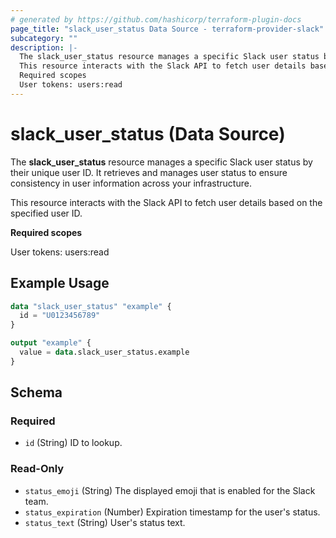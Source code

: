 ```yaml
---
# generated by https://github.com/hashicorp/terraform-plugin-docs
page_title: "slack_user_status Data Source - terraform-provider-slack"
subcategory: ""
description: |-
  The slack_user_status resource manages a specific Slack user status by their unique user ID. It retrieves and manages user status to ensure consistency in user information across your infrastructure.
  This resource interacts with the Slack API to fetch user details based on the specified user ID.
  Required scopes
  User tokens: users:read
---
```


# slack_user_status (Data Source)

The **slack_user_status** resource manages a specific Slack user status by their unique user ID. It retrieves and manages user status to ensure consistency in user information across your infrastructure.

This resource interacts with the Slack API to fetch user details based on the specified user ID.

**Required scopes**

User tokens: users:read

## Example Usage

```terraform
data "slack_user_status" "example" {
  id = "U0123456789"
}

output "example" {
  value = data.slack_user_status.example
}
```

<!-- schema generated by tfplugindocs -->
## Schema

### Required

- `id` (String) ID to lookup.

### Read-Only

- `status_emoji` (String) The displayed emoji that is enabled for the Slack team.
- `status_expiration` (Number) Expiration timestamp for the user's status.
- `status_text` (String) User's status text.

